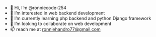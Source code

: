 - 👋 Hi, I’m @ronniecode-254
- 👀 I’m interested in web backend development
- 🌱 I’m currently learning php backend and python Django framework
- 💞️ I’m looking to collaborate on web development
- 📫 reach me at ronniehandro77@gmail.com

<!---
ronniecode-254/ronniecode-254 is a ✨ special ✨ repository because its `README.md` (this file) appears on your GitHub profile.
You can click the Preview link to take a look at your changes.
--->
